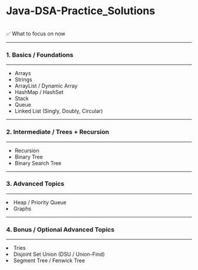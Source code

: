 # Java-DSA-Practice_Solutions
<br>
✅ What to focus on now
<hr>
<h3>1. Basics / Foundations</h3>
<hr>
<ul>
<li>Arrays</li>
<li>Strings</li>
<li>ArrayList / Dynamic Array</li>
<li>HashMap / HashSet</li>
<li>Stack</li>
<li>Queue</li>
<li>Linked List (Singly, Doubly, Circular)</li>
</ul>
<hr>
<h3>2. Intermediate / Trees + Recursion</h3>
<hr>
<ul>
<li>Recursion </li>
<li>Binary Tree</li>
<li>Binary Search Tree</li>
</ul>
<hr>
<h3>3. Advanced Topics</h3>
<hr>
<li>Heap / Priority Queue</li>
<li>Graphs</li>
<hr>
<h3>4. Bonus / Optional Advanced Topics</h3>
<hr>
<li>Tries</li>
<li>Disjoint Set Union (DSU / Union-Find)</li>
<li>Segment Tree / Fenwick Tree</li>
